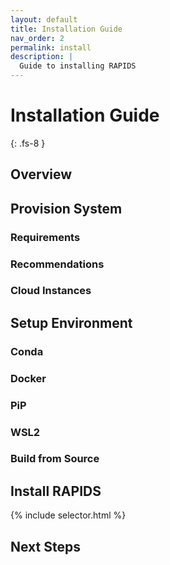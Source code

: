 ```yaml
---
layout: default
title: Installation Guide
nav_order: 2
permalink: install
description: |
  Guide to installing RAPIDS
---
```


# Installation Guide
{: .fs-8 }


## Overview

## Provision System

### Requirements  
### Recommendations
### Cloud Instances


## Setup Environment

### Conda

### Docker

### PiP

### WSL2

### Build from Source

## Install RAPIDS

{% include selector.html %}

## Next Steps
